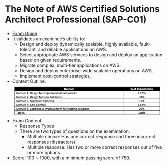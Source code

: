 # The Note of AWS Certified Solutions Architect Professional (SAP-C01)
- [Exam Guide](https://d1.awsstatic.com/training-and-certification/docs-sa-pro/AWS-Certified-Solutions-Architect-Professional_Exam-Guide.pdf)
- It validates an examinee’s ability to:
    - Design and deploy dynamically scalable, highly available, fault-tolerant, and reliable applications on AWS.
    - Select appropriate AWS services to design and deploy an application based on given requirements.
    - Migrate complex, multi-tier applications on AWS.
    - Design and deploy enterprise-wide scalable operations on AWS.
    - Implement cost-control strategies.
- Content Outline:
    ![./images/exam/content_outline.png](./images/exam/content_outline.png)
- Exam Content
    - Response Types
    - There are two types of questions on the examination:
        - Multiple choice: Has one correct response and three incorrect responses (distractors).
        - Multiple response: Has two or more correct responses out of five or more options. 
- Score: 100 ~ 1000,  with a minimum passing score of 750.
